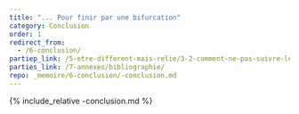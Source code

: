 ```yaml
---
title: "... Pour finir par une bifurcation"
category: Conclusion
order: 1
redirect_from:
  - /6-conclusion/
partiep_link: /5-etre-different-mais-relie/3-2-comment-ne-pas-suivre-le-chemin/
parties_link: /7-annexes/bibliographie/
repo: _memoire/6-conclusion/-conclusion.md
---
```

{% include_relative -conclusion.md %}
